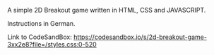 A simple 2D Breakout game written in HTML, CSS and JAVASCRIPT. 


Instructions in German.


Link to CodeSandBox:  https://codesandbox.io/s/2d-breakout-game-3xx2e8?file=/styles.css:0-520

